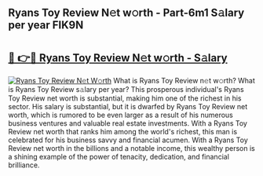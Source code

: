 ## Ryans Toy Review N𝚎t w𝚘rth - Part-6m1 S𝚊lary per year FIK9N

# <h2><a href="http://gc4urn.nevu.top/?p=Ryans+Toy+Review">🔗 👉🔴 Ryans Toy Review N𝚎t w𝚘rth - S𝚊lary</a></h2>

[![Ryans Toy Review N𝚎t W𝚘rth](https://i.imgur.com/Oavwk0R.jpeg)](http://gc4urn.nevu.top/?p=Ryans+Toy+Review)
What is Ryans Toy Review n𝚎t w𝚘rth? What is Ryans Toy Review s𝚊lary per year?
This prosperous individual's Ryans Toy Review net worth is substantial, making him one of the richest in his sector. His salary is substantial, but it is dwarfed by Ryans Toy Review net worth, which is rumored to be even larger as a result of his numerous business ventures and valuable real estate investments. With a Ryans Toy Review net worth that ranks him among the world's richest, this man is celebrated for his business savvy and financial acumen. With a Ryans Toy Review net worth in the billions and a notable income, this wealthy person is a shining example of the power of tenacity, dedication, and financial brilliance.
